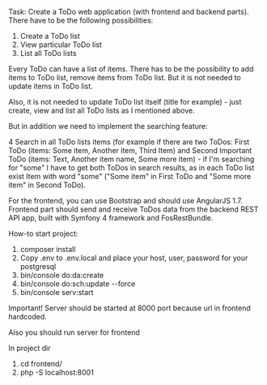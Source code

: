 Task:
Create a ToDo web application (with frontend and backend parts). There have to be the following possibilities:

1. Create a ToDo list
2. View particular ToDo list
3. List all ToDo lists

Every ToDo can have a list of items. There has to be the possibility to add items to ToDo list, remove items from ToDo list. But it is not needed to update items in ToDo list.

Also, it is not needed to update ToDo list itself (title for example) - just create, view and list all ToDo lists as I mentioned above.

But in addition we need to implement the searching feature:

4 Search in all ToDo lists items (for example if there are two ToDos: First ToDo (items: Some item, Another item, Third Item) and Second Important ToDo (items: Text, Another item name, Some more item) - if I'm searching for "some" I have to get both ToDos in search results, as in each ToDo list exist Item with word "some" ("Some item" in First ToDo and "Some more item" in Second ToDo).

For the frontend, you can use Bootstrap and should use AngularJS 1.7. Frontend part should send and receive ToDos data from the backend REST API app, built with Symfony 4 framework and FosRestBundle.

How-to start project:

1) composer install
2) Copy .env to .env.local and place your host, user, password for your postgresql
3) bin/console do:da:create
4) bin/console do:sch:update --force
5) bin/console serv:start

Important! Server should be started at 8000 port because url in frontend hardcoded.

Also you should run server for frontend

In project dir
1) cd frontend/
2) php -S localhost:8001